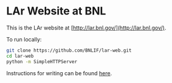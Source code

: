 # LAr Website at BNL

This is the LAr website at [http://lar.bnl.gov/](http://lar.bnl.gov/).

To run locally:
```bash
git clone https://github.com/BNLIF/lar-web.git
cd lar-web
python -m SimpleHTTPServer
```

Instructions for writing can be found [here](https://github.com/BNLIF/lar-web/tree/master/properties).
